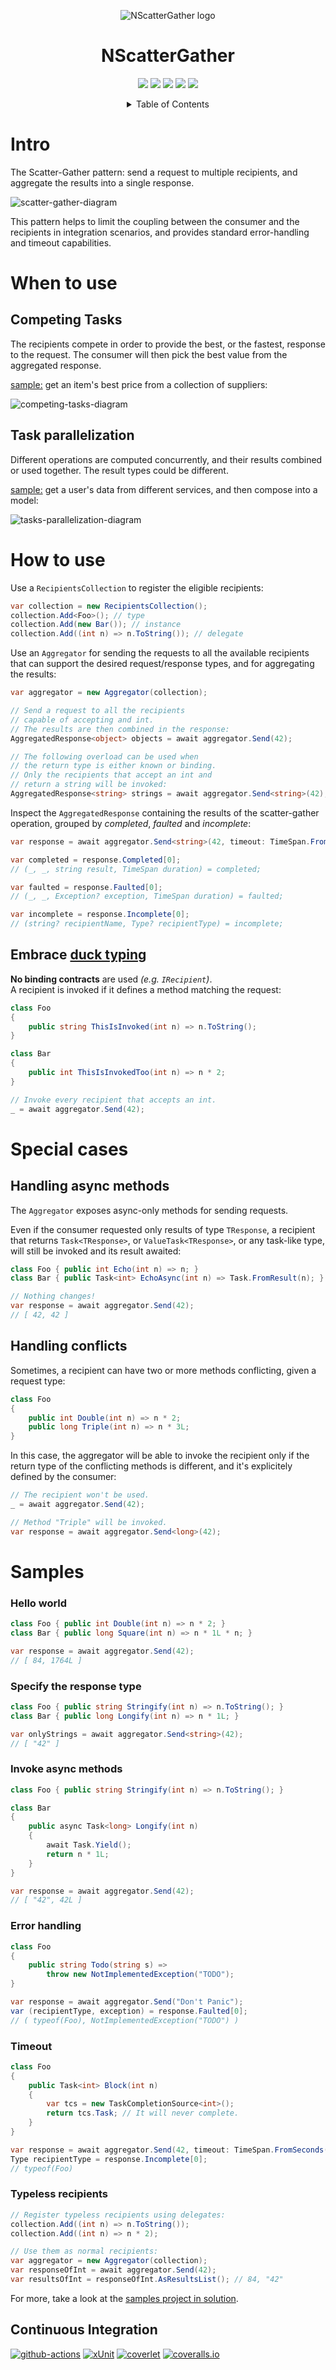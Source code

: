 <p align="center">
  <image src="assets/logo/nscattergather-logo-128.png" alt="NScatterGather logo" />
</p>

<h1 align="center">
  NScatterGather
</h1>

<p align="center">
  <a href="https://www.nuget.org/packages/NScatterGather" alt="nuget">
    <img src="https://img.shields.io/nuget/v/NScatterGather" /></a>
  <a href="https://docs.microsoft.com/en-us/dotnet/standard/net-standard#net-implementation-support" alt="netstandard">
    <img src="https://img.shields.io/badge/netstandard-2.0-blue" /></a>
  <a href="https://github.com/tommasobertoni/NScatterGather/actions?query=workflow%3ACI+branch%3Amain" alt="ci">
    <img src="https://img.shields.io/github/workflow/status/tommasobertoni/NScatterGather/CI/main" /></a>
  <a href="https://coveralls.io/github/tommasobertoni/NScatterGather?branch=main" alt="coverage">
    <img src="https://img.shields.io/coveralls/github/tommasobertoni/NScatterGather/main" /></a>
  <a href="LICENSE" alt="license">
    <img src="https://img.shields.io/badge/license-MIT-green" /></a>
</p>

<details align="center">
  <summary>Table of Contents</summary>

  [Intro](#Intro)<br/>
  [When to use](#When-to-use)<br/>
  [How to use](#How-to-use)<br/>
  [Special cases](#Special-cases)<br/>
  [Samples](#Samples)<br/>
</details>

# Intro

The Scatter-Gather pattern: send a request to multiple recipients, and aggregate the results into a single response.

![scatter-gather-diagram](assets/images/scatter-gather-diagram.png)

This pattern helps to limit the coupling between the consumer and the recipients in integration scenarios, and provides standard error-handling and timeout capabilities.

# When to use

## Competing Tasks

The recipients compete in order to provide the best, or the fastest, response to the request. The consumer will then pick the best value from the aggregated response.

[sample:](samples/NScatterGather.Samples.CompetingTasks/) get an item's best price from a collection of suppliers:

![competing-tasks-diagram](assets/images/competing-tasks-diagram.png)

## Task parallelization

Different operations are computed concurrently, and their results combined or used together. The result types could be different.

[sample:](samples/NScatterGather.Samples.TaskParallelization/) get a user's data from different services, and then compose into a model:

![tasks-parallelization-diagram](assets/images/task-parallelization-diagram.png)

# How to use
Use a `RecipientsCollection` to register the eligible recipients:
```csharp
var collection = new RecipientsCollection();
collection.Add<Foo>(); // type
collection.Add(new Bar()); // instance
collection.Add((int n) => n.ToString()); // delegate
```

Use an `Aggregator` for sending the requests to all the available recipients that can support the desired request/response types, and for aggregating the results:
```csharp
var aggregator = new Aggregator(collection);

// Send a request to all the recipients
// capable of accepting and int.
// The results are then combined in the response:
AggregatedResponse<object> objects = await aggregator.Send(42);

// The following overload can be used when
// the return type is either known or binding.
// Only the recipients that accept an int and
// return a string will be invoked:
AggregatedResponse<string> strings = await aggregator.Send<string>(42);
```

Inspect the `AggregatedResponse` containing the results of the scatter-gather operation, grouped by _completed_, _faulted_ and _incomplete_:
```csharp
var response = await aggregator.Send<string>(42, timeout: TimeSpan.FromSeconds(5));

var completed = response.Completed[0];
// (_, _, string result, TimeSpan duration) = completed;

var faulted = response.Faulted[0];
// (_, _, Exception? exception, TimeSpan duration) = faulted;

var incomplete = response.Incomplete[0];
// (string? recipientName, Type? recipientType) = incomplete;
```

## Embrace [duck typing](https://stackoverflow.com/a/4205163/3743963)

**No binding contracts** are used _(e.g. `IRecipient`)_.<br/>
A recipient is invoked if it defines a method matching the request:
```csharp
class Foo
{
    public string ThisIsInvoked(int n) => n.ToString();
}

class Bar
{
    public int ThisIsInvokedToo(int n) => n * 2;
}

// Invoke every recipient that accepts an int.
_ = await aggregator.Send(42);
```

# Special cases

## Handling async methods

The `Aggregator` exposes async-only methods for sending requests.

Even if the consumer requested only results of type `TResponse`, a recipient that returns `Task<TResponse>`, or `ValueTask<TResponse>`, or any task-like type, will still be invoked and its result awaited:

```csharp
class Foo { public int Echo(int n) => n; }
class Bar { public Task<int> EchoAsync(int n) => Task.FromResult(n); }

// Nothing changes!
var response = await aggregator.Send(42);
// [ 42, 42 ]
```

## Handling conflicts

Sometimes, a recipient can have two or more methods conflicting, given a request type:
```csharp
class Foo
{
    public int Double(int n) => n * 2;
    public long Triple(int n) => n * 3L;
}
```

In this case, the aggregator will be able to invoke the recipient only if the return type of the conflicting methods is different, and it's explicitely defined by the consumer:
```csharp
// The recipient won't be used.
_ = await aggregator.Send(42);

// Method "Triple" will be invoked.
var response = await aggregator.Send<long>(42);
```

# Samples

### Hello world
```csharp
class Foo { public int Double(int n) => n * 2; }
class Bar { public long Square(int n) => n * 1L * n; }

var response = await aggregator.Send(42);
// [ 84, 1764L ]
```

### Specify the response type
```csharp
class Foo { public string Stringify(int n) => n.ToString(); }
class Bar { public long Longify(int n) => n * 1L; }

var onlyStrings = await aggregator.Send<string>(42);
// [ "42" ]
```

### Invoke async methods
```csharp
class Foo { public string Stringify(int n) => n.ToString(); }

class Bar
{
    public async Task<long> Longify(int n)
    {
        await Task.Yield();
        return n * 1L;
    }
}

var response = await aggregator.Send(42);
// [ "42", 42L ]
```

### Error handling
```csharp
class Foo
{
    public string Todo(string s) =>
        throw new NotImplementedException("TODO");
}

var response = await aggregator.Send("Don't Panic");
var (recipientType, exception) = response.Faulted[0];
// ( typeof(Foo), NotImplementedException("TODO") )
```

### Timeout
```csharp
class Foo
{
    public Task<int> Block(int n)
    {
        var tcs = new TaskCompletionSource<int>();
        return tcs.Task; // It will never complete.
    }
}

var response = await aggregator.Send(42, timeout: TimeSpan.FromSeconds(5));
Type recipientType = response.Incomplete[0];
// typeof(Foo)
```

### Typeless recipients
```csharp
// Register typeless recipients using delegates:
collection.Add((int n) => n.ToString());
collection.Add((int n) => n * 2);

// Use them as normal recipients:
var aggregator = new Aggregator(collection);
var responseOfInt = await aggregator.Send(42);
var resultsOfInt = responseOfInt.AsResultsList(); // 84, "42"
```

For more, take a look at the [samples project in solution](samples/NScatterGather.Samples).

## Continuous Integration

[![github-actions](https://img.shields.io/badge/using-GitHub%20Actions-2088FF)](https://github.com/features/actions)
[![xUnit](https://img.shields.io/badge/using-xUnit-512bd4)](https://xunit.net/)
[![coverlet](https://img.shields.io/badge/using-coverlet-512bd4)](https://github.com/coverlet-coverage/coverlet)
[![coveralls.io](https://img.shields.io/badge/using-coveralls.io-c05547)](https://coveralls.io/)

